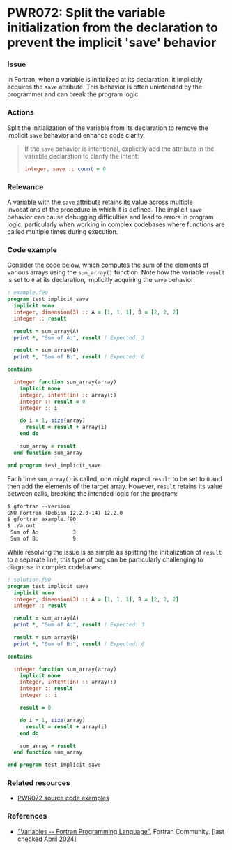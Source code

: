 # PWR072: Split the variable initialization from the declaration to prevent the implicit 'save' behavior

### Issue

In Fortran, when a variable is initialized at its declaration, it implicitly
acquires the `save` attribute. This behavior is often unintended by the
programmer and can break the program logic.

### Actions

Split the initialization of the variable from its declaration to remove the
implicit `save` behavior and enhance code clarity.

>If the `save` behavior is intentional, explicitly add the attribute in the
>variable declaration to clarify the intent:
>
>```f90
>integer, save :: count = 0
>```

### Relevance

A variable with the `save` attribute retains its value across multiple
invocations of the procedure in which it is defined. The implicit `save`
behavior can cause debugging difficulties and lead to errors in program logic,
particularly when working in complex codebases where functions are called
multiple times during execution.

### Code example

Consider the code below, which computes the sum of the elements of various
arrays using the `sum_array()` function. Note how the variable `result` is set
to `0` at its declaration, implicitly acquiring the `save` behavior:

```f90
! example.f90
program test_implicit_save
  implicit none
  integer, dimension(3) :: A = [1, 1, 1], B = [2, 2, 2]
  integer :: result

  result = sum_array(A)
  print *, "Sum of A:", result ! Expected: 3

  result = sum_array(B)
  print *, "Sum of B:", result ! Expected: 6

contains

  integer function sum_array(array)
    implicit none
    integer, intent(in) :: array(:)
    integer :: result = 0
    integer :: i

    do i = 1, size(array)
      result = result + array(i)
    end do

    sum_array = result
  end function sum_array

end program test_implicit_save
```

Each time `sum_array()` is called, one might expect `result` to be set to `0`
and then add the elements of the target array. However, `result` retains its
value between calls, breaking the intended logic for the program:

```txt
$ gfortran --version
GNU Fortran (Debian 12.2.0-14) 12.2.0
$ gfortran example.f90
$ ./a.out
 Sum of A:           3
 Sum of B:           9
```

While resolving the issue is as simple as splitting the initialization of
`result` to a separate line, this type of bug can be particularly challenging
to diagnose in complex codebases:

```f90
! solution.f90
program test_implicit_save
  implicit none
  integer, dimension(3) :: A = [1, 1, 1], B = [2, 2, 2]
  integer :: result

  result = sum_array(A)
  print *, "Sum of A:", result ! Expected: 3

  result = sum_array(B)
  print *, "Sum of B:", result ! Expected: 6

contains

  integer function sum_array(array)
    implicit none
    integer, intent(in) :: array(:)
    integer :: result
    integer :: i

    result = 0

    do i = 1, size(array)
      result = result + array(i)
    end do

    sum_array = result
  end function sum_array

end program test_implicit_save
```

### Related resources

* [PWR072 source code examples](../PWR072/)

### References

* ["Variables -- Fortran Programming
Language"](https://fortran-lang.org/en/learn/quickstart/variables/), Fortran
Community. [last checked April 2024]
